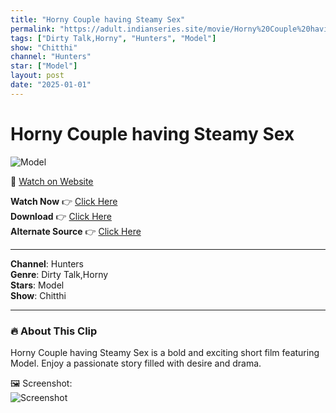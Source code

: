 ```yaml
---
title: "Horny Couple having Steamy Sex"
permalink: "https://adult.indianseries.site/movie/Horny%20Couple%20having%20Steamy%20Sex"
tags: ["Dirty Talk,Horny", "Hunters", "Model"]
show: "Chitthi"
channel: "Hunters"
star: ["Model"]
layout: post
date: "2025-01-01"
---
```


# Horny Couple having Steamy Sex

![Model](https://shorts.desisins.com/wp-content/uploads/2024/07/Chitthi-Horny-Couple-in-Steamy-Night-DesiSins.com_.jpg)

🔗 [Watch on Website](https://adult.indianseries.site/movie/Horny%20Couple%20having%20Steamy%20Sex)

**Watch Now** 👉 [Click Here](https://adult.indianseries.site/movie/Horny%20Couple%20having%20Steamy%20Sex)  
**Download** 👉 [Click Here](https://adult.indianseries.site/movie/Horny%20Couple%20having%20Steamy%20Sex)  
**Alternate Source** 👉 [Click Here](https://adult.indianseries.site/movie/Horny%20Couple%20having%20Steamy%20Sex)

---

**Channel**: Hunters  
**Genre**: Dirty Talk,Horny  
**Stars**: Model  
**Show**: Chitthi

---

### 🔥 About This Clip

Horny Couple having Steamy Sex is a bold and exciting short film featuring Model. Enjoy a passionate story filled with desire and drama.
 
🖼️ Screenshot:  
![Screenshot](https://shorts.desisins.com/wp-content/uploads/2024/07/Chitthi-Horny-Couple-in-Steamy-Night-DesiSins.com_.jpg)
